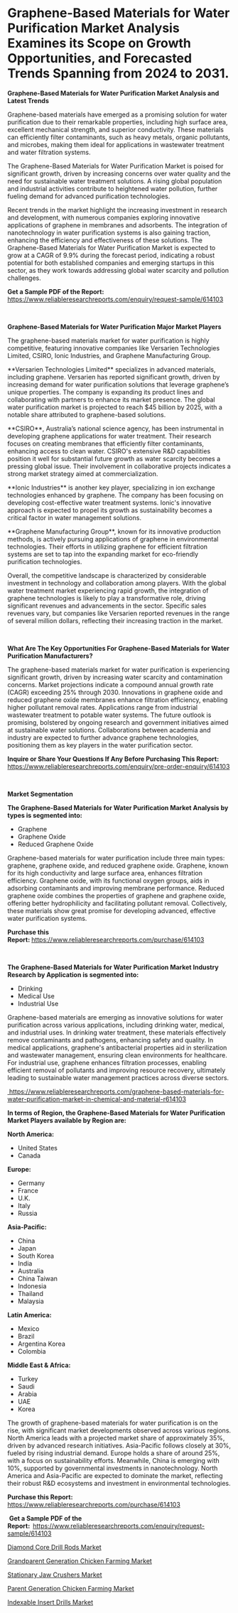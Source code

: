 <p><h1>Graphene-Based Materials for Water Purification Market Analysis Examines its Scope on Growth Opportunities, and Forecasted Trends Spanning from 2024 to 2031.</h1></p><p><strong>Graphene-Based Materials for Water Purification Market Analysis and Latest Trends</strong></p>
<p><p>Graphene-based materials have emerged as a promising solution for water purification due to their remarkable properties, including high surface area, excellent mechanical strength, and superior conductivity. These materials can efficiently filter contaminants, such as heavy metals, organic pollutants, and microbes, making them ideal for applications in wastewater treatment and water filtration systems.</p><p>The Graphene-Based Materials for Water Purification Market is poised for significant growth, driven by increasing concerns over water quality and the need for sustainable water treatment solutions. A rising global population and industrial activities contribute to heightened water pollution, further fueling demand for advanced purification technologies. </p><p>Recent trends in the market highlight the increasing investment in research and development, with numerous companies exploring innovative applications of graphene in membranes and adsorbents. The integration of nanotechnology in water purification systems is also gaining traction, enhancing the efficiency and effectiveness of these solutions. The Graphene-Based Materials for Water Purification Market is expected to grow at a CAGR of 9.9% during the forecast period, indicating a robust potential for both established companies and emerging startups in this sector, as they work towards addressing global water scarcity and pollution challenges.</p></p>
<p><strong>Get a Sample PDF of the Report:&nbsp;</strong> <a href="https://www.reliableresearchreports.com/enquiry/request-sample/614103?utm_campaign=1393&utm_medium=2&utm_source=Github&utm_content=ia&utm_term=30092024&utm_id=graphene-based-materials-for-water-purification">https://www.reliableresearchreports.com/enquiry/request-sample/614103</a></p>
<p>&nbsp;</p>
<p><strong>Graphene-Based Materials for Water Purification Major Market Players</strong></p>
<p><p>The graphene-based materials market for water purification is highly competitive, featuring innovative companies like Versarien Technologies Limited, CSIRO, Ionic Industries, and Graphene Manufacturing Group. </p><p>**Versarien Technologies Limited** specializes in advanced materials, including graphene. Versarien has reported significant growth, driven by increasing demand for water purification solutions that leverage graphene’s unique properties. The company is expanding its product lines and collaborating with partners to enhance its market presence. The global water purification market is projected to reach $45 billion by 2025, with a notable share attributed to graphene-based solutions.</p><p>**CSIRO**, Australia’s national science agency, has been instrumental in developing graphene applications for water treatment. Their research focuses on creating membranes that efficiently filter contaminants, enhancing access to clean water. CSIRO's extensive R&D capabilities position it well for substantial future growth as water scarcity becomes a pressing global issue. Their involvement in collaborative projects indicates a strong market strategy aimed at commercialization.</p><p>**Ionic Industries** is another key player, specializing in ion exchange technologies enhanced by graphene. The company has been focusing on developing cost-effective water treatment systems. Ionic's innovative approach is expected to propel its growth as sustainability becomes a critical factor in water management solutions.</p><p>**Graphene Manufacturing Group**, known for its innovative production methods, is actively pursuing applications of graphene in environmental technologies. Their efforts in utilizing graphene for efficient filtration systems are set to tap into the expanding market for eco-friendly purification technologies.</p><p>Overall, the competitive landscape is characterized by considerable investment in technology and collaboration among players. With the global water treatment market experiencing rapid growth, the integration of graphene technologies is likely to play a transformative role, driving significant revenues and advancements in the sector. Specific sales revenues vary, but companies like Versarien reported revenues in the range of several million dollars, reflecting their increasing traction in the market.</p></p>
<p>&nbsp;</p>
<p><strong>What Are The Key Opportunities For Graphene-Based Materials for Water Purification Manufacturers?</strong></p>
<p><p>The graphene-based materials market for water purification is experiencing significant growth, driven by increasing water scarcity and contamination concerns. Market projections indicate a compound annual growth rate (CAGR) exceeding 25% through 2030. Innovations in graphene oxide and reduced graphene oxide membranes enhance filtration efficiency, enabling higher pollutant removal rates. Applications range from industrial wastewater treatment to potable water systems. The future outlook is promising, bolstered by ongoing research and government initiatives aimed at sustainable water solutions. Collaborations between academia and industry are expected to further advance graphene technologies, positioning them as key players in the water purification sector.</p></p>
<p><strong>Inquire or Share Your Questions If Any Before Purchasing This Report:</strong> <a href="https://www.reliableresearchreports.com/enquiry/pre-order-enquiry/614103?utm_campaign=1393&utm_medium=2&utm_source=Github&utm_content=ia&utm_term=30092024&utm_id=graphene-based-materials-for-water-purification">https://www.reliableresearchreports.com/enquiry/pre-order-enquiry/614103</a></p>
<p>&nbsp;</p>
<p><strong>Market Segmentation</strong></p>
<p><strong>The Graphene-Based Materials for Water Purification Market Analysis by types is segmented into:</strong></p>
<p><ul><li>Graphene</li><li>Graphene Oxide</li><li>Reduced Graphene Oxide</li></ul></p>
<p><p>Graphene-based materials for water purification include three main types: graphene, graphene oxide, and reduced graphene oxide. Graphene, known for its high conductivity and large surface area, enhances filtration efficiency. Graphene oxide, with its functional oxygen groups, aids in adsorbing contaminants and improving membrane performance. Reduced graphene oxide combines the properties of graphene and graphene oxide, offering better hydrophilicity and facilitating pollutant removal. Collectively, these materials show great promise for developing advanced, effective water purification systems.</p></p>
<p><strong>Purchase this Report:&nbsp;</strong><a href="https://www.reliableresearchreports.com/purchase/614103?utm_campaign=1393&utm_medium=2&utm_source=Github&utm_content=ia&utm_term=30092024&utm_id=graphene-based-materials-for-water-purification">https://www.reliableresearchreports.com/purchase/614103</a></p>
<p>&nbsp;</p>
<p><strong>The Graphene-Based Materials for Water Purification Market Industry Research by Application is segmented into:</strong></p>
<p><ul><li>Drinking</li><li>Medical Use</li><li>Industrial Use</li></ul></p>
<p><p>Graphene-based materials are emerging as innovative solutions for water purification across various applications, including drinking water, medical, and industrial uses. In drinking water treatment, these materials effectively remove contaminants and pathogens, enhancing safety and quality. In medical applications, graphene's antibacterial properties aid in sterilization and wastewater management, ensuring clean environments for healthcare. For industrial use, graphene enhances filtration processes, enabling efficient removal of pollutants and improving resource recovery, ultimately leading to sustainable water management practices across diverse sectors.</p></p>
<p><a href="https://www.reliableresearchreports.com/graphene-based-materials-for-water-purification-market-in-chemical-and-material-r614103?utm_campaign=1393&utm_medium=2&utm_source=Github&utm_content=ia&utm_term=30092024&utm_id=graphene-based-materials-for-water-purification">&nbsp;https://www.reliableresearchreports.com/graphene-based-materials-for-water-purification-market-in-chemical-and-material-r614103</a></p>
<p><strong>In terms of Region, the Graphene-Based Materials for Water Purification Market Players available by Region are:</strong></p>
<p>
    <p> <strong> North America: </strong>
        <ul>
            <li>United States</li>
            <li>Canada</li>
        </ul>
        </p> 
    <p> <strong> Europe: </strong>
        <ul>
            <li>Germany</li>
            <li>France</li>
            <li>U.K.</li>
            <li>Italy</li>
            <li>Russia</li>
        </ul>
        </p> 
    <p> <strong> Asia-Pacific: </strong>
        <ul>
            <li>China</li>
            <li>Japan</li>
            <li>South Korea</li>
            <li>India</li>
            <li>Australia</li>
            <li>China Taiwan</li>
            <li>Indonesia</li>
            <li>Thailand</li>
            <li>Malaysia</li>
        </ul>
        </p> 
    <p> <strong> Latin America: </strong>
        <ul>
            <li>Mexico</li>
            <li>Brazil</li>
            <li>Argentina Korea</li>
            <li>Colombia</li>
        </ul>
        </p> 
    <p> <strong> Middle East & Africa: </strong>
        <ul>
            <li>Turkey</li>
            <li>Saudi</li>
            <li>Arabia</li>
            <li>UAE</li>
            <li>Korea</li>
        </ul>
    </p>
    </p>
<p><p>The growth of graphene-based materials for water purification is on the rise, with significant market developments observed across various regions. North America leads with a projected market share of approximately 35%, driven by advanced research initiatives. Asia-Pacific follows closely at 30%, fueled by rising industrial demand. Europe holds a share of around 25%, with a focus on sustainability efforts. Meanwhile, China is emerging with 10%, supported by governmental investments in nanotechnology. North America and Asia-Pacific are expected to dominate the market, reflecting their robust R&D ecosystems and investment in environmental technologies.</p></p>
<p><strong>Purchase this Report: </strong><a href="https://www.reliableresearchreports.com/purchase/614103?utm_campaign=1393&utm_medium=2&utm_source=Github&utm_content=ia&utm_term=30092024&utm_id=graphene-based-materials-for-water-purification">https://www.reliableresearchreports.com/purchase/614103</a></p>
<p>&nbsp;<strong>Get a Sample PDF of the Report:&nbsp;&nbsp;</strong><a href="https://www.reliableresearchreports.com/enquiry/request-sample/614103?utm_campaign=1393&utm_medium=2&utm_source=Github&utm_content=ia&utm_term=30092024&utm_id=graphene-based-materials-for-water-purification">https://www.reliableresearchreports.com/enquiry/request-sample/614103</a></p>
<p><strong></strong></p>
<p><p><a href="https://www.linkedin.com/pulse/driving-market-forces-diamond-core-drill-rods-trends-vc48e?utm_campaign=1393&utm_medium=2&utm_source=Github&utm_content=ia&utm_term=30092024&utm_id=graphene-based-materials-for-water-purification">Diamond Core Drill Rods Market</a></p><p><a href="https://issuu.com/reportprime-2/docs/grandparent-generation-chicken-farm_29a0de22f3cba4?utm_campaign=1393&utm_medium=2&utm_source=Github&utm_content=ia&utm_term=30092024&utm_id=graphene-based-materials-for-water-purification">Grandparent Generation Chicken Farming Market</a></p><p><a href="https://www.linkedin.com/pulse/global-perspectives-stationary-jaw-crushers-market-trends-plrke?utm_campaign=1393&utm_medium=2&utm_source=Github&utm_content=ia&utm_term=30092024&utm_id=graphene-based-materials-for-water-purification">Stationary Jaw Crushers Market</a></p><p><a href="https://issuu.com/reportprime-2/docs/parent-generation-chicken-farming-m_8c83bf5d3ca8f2?utm_campaign=1393&utm_medium=2&utm_source=Github&utm_content=ia&utm_term=30092024&utm_id=graphene-based-materials-for-water-purification">Parent Generation Chicken Farming Market</a></p><p><a href="https://www.linkedin.com/pulse/indexable-insert-drills-market-size-growth-trends-statistics-zjuxe?utm_campaign=1393&utm_medium=2&utm_source=Github&utm_content=ia&utm_term=30092024&utm_id=graphene-based-materials-for-water-purification">Indexable Insert Drills Market</a></p></p>